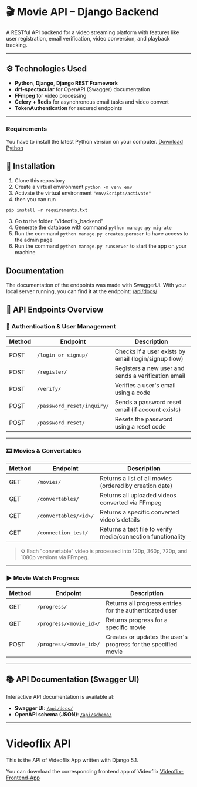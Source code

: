 # 🎬 Movie API – Django Backend

A RESTful API backend for a video streaming platform with features like user registration, email verification, video conversion, and playback tracking.

---

## ⚙️ Technologies Used

- **Python**, **Django**, **Django REST Framework**
- **drf-spectacular** for OpenAPI (Swagger) documentation
- **FFmpeg** for video processing
- **Celery + Redis** for asynchronous email tasks and video convert
- **TokenAuthentication** for secured endpoints

---

### Requirements
You have to install the latest Python version on your computer.
[Download Python](https://www.python.org/downloads/)

## 🔧 Installation

 1. Clone this repository
 2. Create a virtual environment `python -m venv env`
 3. Activate the virtual environment `"env/Scripts/activate"`
 4. then you can run
    
 ```
 pip install -r requirements.txt
```
 3. Go to the folder "Videoflix_backend"
 4. Generate the database with command `python manage.py migrate`
 5. Run the command `python manage.py createsuperuser` to have access to the admin page
 6. Run the command `python manage.py runserver` to start the app on your machine

## Documentation
The documentation of the endpoints was made with SwaggerUi.
With your local server running, you can find it at the endpoint: [/api/docs/](http://127.0.0.1:8000/api/docs/)

## 🚀 API Endpoints Overview

### 🔐 Authentication & User Management

| Method | Endpoint                       | Description                                                  |
|--------|--------------------------------|--------------------------------------------------------------|
| POST   | `/login_or_signup/`            | Checks if a user exists by email (login/signup flow)         |
| POST   | `/register/`                   | Registers a new user and sends a verification email          |
| POST   | `/verify/`                     | Verifies a user's email using a code                         |
| POST   | `/password_reset/inquiry/`     | Sends a password reset email (if account exists)             |
| POST   | `/password_reset/`             | Resets the password using a reset code                       |

---

### 🎞️ Movies & Convertables

| Method | Endpoint                        | Description                                                       |
|--------|----------------------------------|-------------------------------------------------------------------|
| GET    | `/movies/`                       | Returns a list of all movies (ordered by creation date)           |
| GET    | `/convertables/`                 | Returns all uploaded videos converted via FFmpeg                  |
| GET    | `/convertables/<id>/`            | Returns a specific converted video's details                      |
| GET    | `/connection_test/`              | Returns a test file to verify media/connection functionality      |

> ⚙️ Each "convertable" video is processed into 120p, 360p, 720p, and 1080p versions via FFmpeg.

---

### ▶️ Movie Watch Progress

| Method | Endpoint                                | Description                                                     |
|--------|------------------------------------------|-----------------------------------------------------------------|
| GET    | `/progress/`                             | Returns all progress entries for the authenticated user         |
| GET    | `/progress/<movie_id>/`                  | Returns progress for a specific movie                           |
| POST   | `/progress/<movie_id>/`                  | Creates or updates the user's progress for the specified movie  |

---

## 📚 API Documentation (Swagger UI)

Interactive API documentation is available at:

- **Swagger UI**: [`/api/docs/`](http://localhost:8000/api/docs/)
- **OpenAPI schema (JSON)**: [`/api/schema/`](http://localhost:8000/api/schema/)

---

# Videoflix API
 This is the API of Videoflix App written with Django 5.1.
 
 You can download the corresponding frontend app of Videoflix
 [Videoflix-Frontend-App](https://github.com/RichardPeda/videoflix-frontend)